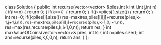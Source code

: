 class Solution {
public:
int recurse(vector<vector<int>> &piles,int k,int i,int j,int n)
{
if(i>=n)
{
return 0;
}
if(k==0)
{
return 0;
}
if(j>=piles[i].size())
{
return 0;
}
int res=0;
if(j<piles[i].size())
res=max(res,piles[i][j]+recurse(piles,k-1,j+1,i,n));
res=max(res,piles[i][j]+recurse(piles,k-1,0,i+1,n));
res=max(res,recurse(piles,k,i+1,0,n));
return res;
}
int maxValueOfCoins(vector<vector<int>>& piles, int k) {
int n=piles.size();
int ans=recurse(piles,k,0,0,n);
return ans;
}
};